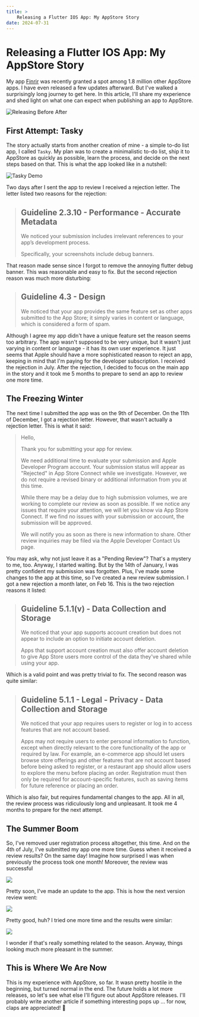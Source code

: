 ```yaml
---
title: >
    Releasing a Flutter IOS App: My AppStore Story
date: 2024-07-31
---
```


# Releasing a Flutter IOS App: My AppStore Story

My app [Finrir](https://apps.apple.com/us/app/finrir/id6472634631) was recently granted a spot among 1.8 million other AppStore apps. I have even released a few updates afterward. But I've walked a surprisingly long journey to get here. In this article, I'll share my experience and shed light on what one can expect when publishing an app to AppStore.

![Releasing Before After](thumb.png)

## First Attempt: Tasky

The story actually starts from another creation of mine - a simple to-do list app, I called `Tasky`. My plan was to create a minimalistic to-do list, ship it to AppStore as quickly as possible, learn the process, and decide on the next steps based on that. This is what the app looked like in a nutshell:

![Tasky Demo](tasky-demo.gif)

Two days after I sent the app to review I received a rejection letter. The letter listed two reasons for the rejection:

> ## Guideline 2.3.10 - Performance - Accurate Metadata
> 
> We noticed your submission includes irrelevant references to your app’s development process. 
> 
> Specifically, your screenshots include debug banners.


That reason made sense since I forgot to remove the annoying flutter debug banner. This was reasonable and easy to fix. But the second rejection reason was much more disturbing:

> ## Guideline 4.3 - Design
> 
> We noticed that your app provides the same feature set as other apps submitted to the App Store; it simply varies in content or language, which is considered a form of spam.

Although I agree my app didn't have a unique feature set the reason seems too arbitrary. The app wasn't supposed to be very unique, but it wasn't just varying in content or language - it has its own user experience. It just seems that Apple should have a more sophisticated reason to reject an app, keeping in mind that I'm paying for the developer subscription. I received the rejection in July. After the rejection, I decided to focus on the main app in the story and it took me 5 months to prepare to send an app to review one more time.

## The Freezing Winter

The next time I submitted the app was on the 9th of December. On the 11th of December, I got a rejection letter. However, that wasn't actually a rejection letter. This is what it said:

> Hello,
> 
> Thank you for submitting your app for review.
> 
> We need additional time to evaluate your submission and Apple Developer Program account. Your submission status will appear as "Rejected" in App Store Connect while we investigate. However, we do not require a revised binary or additional information from you at this time.
> 
> While there may be a delay due to high submission volumes, we are working to complete our review as soon as possible. If we notice any issues that require your attention, we will let you know via App Store Connect. If we find no issues with your submission or account, the submission will be approved.
> 
> We will notify you as soon as there is new information to share. Other review inquiries may be filed via the Apple Developer Contact Us page.

You may ask, why not just leave it as a "Pending Review"? That's a mystery to me, too. Anyway, I started waiting. But by the 14th of January, I was pretty confident my submission was forgotten. Plus, I've made some changes to the app at this time, so I've created a new review submission. I got a new rejection a month later, on Feb 16. This is the two rejection reasons it listed:

> ## Guideline 5.1.1(v) - Data Collection and Storage
> 
> We noticed that your app supports account creation but does not appear to include an option to initiate account deletion. 
> 
> Apps that support account creation must also offer account deletion to give App Store users more control of the data they've shared while using your app.

Which is a valid point and was pretty trivial to fix. The second reason was quite similar:

> ## Guideline 5.1.1 - Legal - Privacy - Data Collection and Storage
> 
> We noticed that your app requires users to register or log in to access features that are not account based.
> 
> Apps may not require users to enter personal information to function, except when directly relevant to the core functionality of the app or required by law. For example, an e-commerce app should let users browse store offerings and other features that are not account based before being asked to register, or a restaurant app should allow users to explore the menu before placing an order. Registration must then only be required for account-specific features, such as saving items for future reference or placing an order.

Which is also fair, but requires fundamental changes to the app. All in all, the review process was ridiculously long and unpleasant. It took me 4 months to prepare for the next attempt. 

## The Summer Boom

So, I've removed user registration process altogether, this time. And on the 4th of July, I've submitted my app one more time. Guess when it received a review results? On the same day! Imagine how surprised I was when previously the process took one month! Moreover, the review was successful

![](v1.0.png)

Pretty soon, I've made an update to the app. This is how the next version review went:

![](v1.1.png)

Pretty good, huh? I tried one more time and the results were similar:

![](v1.2.png)

I wonder if that's really something related to the season. Anyway, things looking much more pleasant in the summer.

## This is Where We Are Now

This is my experience with AppStore, so far. It wasn pretty hostile in the beginning, but turned normal in the end. The future holds a lot more releases, so let's see what else I'll figure out about AppStore releases. I'll probably write another article if something interesting pops up ... for now, claps are appreciated! 👏
